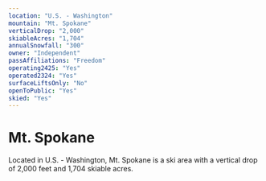 ```yaml
---
location: "U.S. - Washington"
mountain: "Mt. Spokane"
verticalDrop: "2,000"
skiableAcres: "1,704"
annualSnowfall: "300"
owner: "Independent"
passAffiliations: "Freedom"
operating2425: "Yes"
operated2324: "Yes"
surfaceLiftsOnly: "No"
openToPublic: "Yes"
skied: "Yes"
---
```


# Mt. Spokane

Located in U.S. - Washington, Mt. Spokane is a ski area with a vertical drop of 2,000 feet and 1,704 skiable acres.